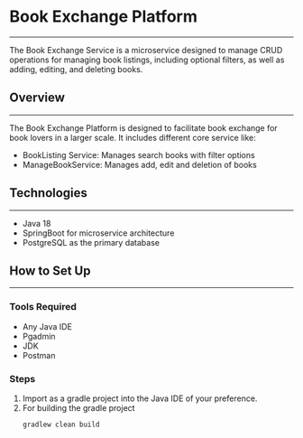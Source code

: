 # **Book Exchange Platform**

---
The Book Exchange Service is a microservice designed to manage  CRUD operations for managing book listings, including optional filters, as well as adding, editing, and deleting books.
## Overview

---
The Book Exchange Platform is designed to facilitate book exchange for book lovers in a larger scale.
It includes different core service like:
- BookListing Service: Manages search books with filter options
- ManageBookService:   Manages add, edit and deletion of books

## Technologies

---
- Java 18
- SpringBoot for microservice architecture
- PostgreSQL as the primary database

## How to Set Up

---
### Tools Required

- Any Java IDE
- Pgadmin
- JDK
- Postman

### Steps

1. Import as a gradle project into the Java IDE of your preference.
2. For building the gradle project
   ```` 
   gradlew clean build
   ````